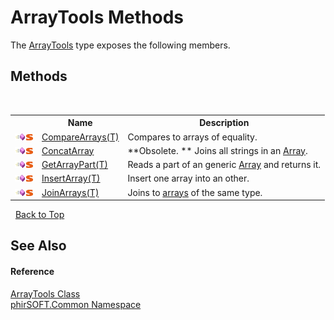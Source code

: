 # ArrayTools Methods
 

The <a href="57569303-b3dd-8201-fb50-fabefa82e02a">ArrayTools</a> type exposes the following members.


## Methods
&nbsp;<table><tr><th></th><th>Name</th><th>Description</th></tr><tr><td>![Public method](media/pubmethod.gif "Public method")![Static member](media/static.gif "Static member")</td><td><a href="b25201ad-e1be-b6b1-8f8b-616d55415e81">CompareArrays(T)</a></td><td>
Compares to arrays of equality.</td></tr><tr><td>![Public method](media/pubmethod.gif "Public method")![Static member](media/static.gif "Static member")</td><td><a href="62276b83-7859-257e-00b4-3a46ba2adb63">ConcatArray</a></td><td> **Obsolete. **
Joins all strings in an <a href="http://msdn2.microsoft.com/en-us/library/czz5hkty" target="_blank">Array</a>.</td></tr><tr><td>![Public method](media/pubmethod.gif "Public method")![Static member](media/static.gif "Static member")</td><td><a href="e14ef24b-8dc6-9bca-ec0e-816662bced6a">GetArrayPart(T)</a></td><td>
Reads a part of an generic <a href="http://msdn2.microsoft.com/en-us/library/czz5hkty" target="_blank">Array</a> and returns it.</td></tr><tr><td>![Public method](media/pubmethod.gif "Public method")![Static member](media/static.gif "Static member")</td><td><a href="f7021960-b713-5849-2b09-8e58a83a290f">InsertArray(T)</a></td><td>
Insert one array into an other.</td></tr><tr><td>![Public method](media/pubmethod.gif "Public method")![Static member](media/static.gif "Static member")</td><td><a href="ad10c859-0998-bdfb-2982-53b66500b527">JoinArrays(T)</a></td><td>
Joins to <a href="http://msdn2.microsoft.com/en-us/library/czz5hkty" target="_blank">arrays</a> of the same type.</td></tr></table>&nbsp;
<a href="#arraytools-methods">Back to Top</a>

## See Also


#### Reference
<a href="57569303-b3dd-8201-fb50-fabefa82e02a">ArrayTools Class</a><br /><a href="e822f0a1-f524-76ce-c72d-9a62b8c4e673">phirSOFT.Common Namespace</a><br />
